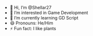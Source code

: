 - 👋 Hi, I’m @Shellar27
- 👀 I’m interested in Game Development
- 🌱 I’m currently learning GD Script
- 😄 Pronouns: He/Him
- ⚡ Fun fact: I like plants

<!---
Shellar27/Shellar27 is a ✨ special ✨ repository because its `README.md` (this file) appears on your GitHub profile.
You can click the Preview link to take a look at your changes.
--->
